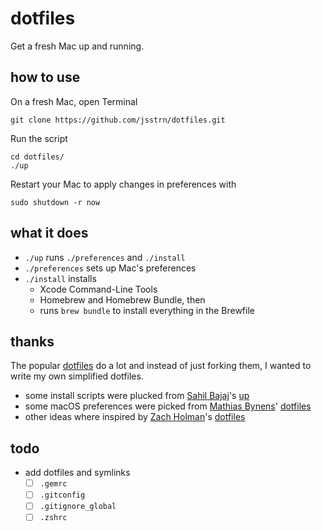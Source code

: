 # dotfiles

Get a fresh Mac up and running.

## how to use

On a fresh Mac, open Terminal

```
git clone https://github.com/jsstrn/dotfiles.git
```


Run the script

```
cd dotfiles/
./up
```

Restart your Mac to apply changes in preferences with 

```
sudo shutdown -r now
```

## what it does

- `./up` runs `./preferences` and `./install`
- `./preferences` sets up Mac's preferences
- `./install` installs
	- Xcode Command-Line Tools
	- Homebrew and Homebrew Bundle, then
	- runs `brew bundle` to install everything in the Brewfile

## thanks

The popular [dotfiles](https://dotfiles.github.io) do a lot and instead of just forking them, I wanted to write my own simplified dotfiles. 

- some install scripts were plucked from [Sahil Bajaj](https://github.com/spinningarrow/)'s [up](https://github.com/spinningarrow/up)
- some macOS preferences were picked from [Mathias Bynens](https://github.com/mathiasbynens/)' [dotfiles](https://github.com/mathiasbynens/dotfiles/blob/master/.macos)
- other ideas where inspired by [Zach Holman](https://github.com/holman)'s [dotfiles](https://github.com/holman/dotfiles)

## todo

- add dotfiles and symlinks
	- [ ] `.gemrc`
	- [ ] `.gitconfig`
	- [ ] `.gitignore_global`
	- [ ] `.zshrc`